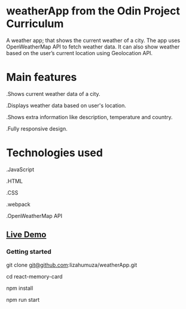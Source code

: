 # weatherApp from the Odin Project Curriculum

A weather app; that shows the current weather of a city. The app uses OpenWeatherMap API to fetch weather data. It can also show weather based on the user’s current location using Geolocation API.

# Main features
.Shows current weather data of a city.

.Displays weather data based on user's location.

.Shows extra information like description, temperature and country.

.Fully responsive design.

# Technologies used
.JavaScript

.HTML

.CSS

.webpack

.OpenWeatherMap API

## [Live Demo](https://lizahumuza.github.io/weatherApp/)
### Getting started
git clone git@github.com:lizahumuza/weatherApp.git

cd react-memory-card

npm install

npm run start
